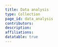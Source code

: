 ```yaml
---
title: Data analysis
type: Collection
page_id: data_analysis
contributors: 
description: 
affiliations: 
datatable: true
---
```

